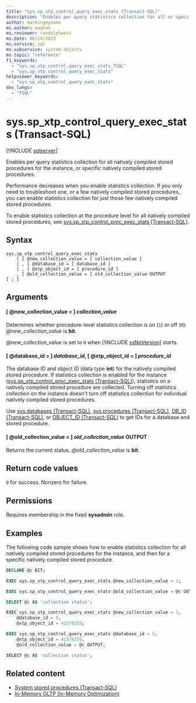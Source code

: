 ```yaml
---
title: "sys.sp_xtp_control_query_exec_stats (Transact-SQL)"
description: "Enables per query statistics collection for all or specific natively compiled stored procedures on an instance."
author: markingmyname
ms.author: maghan
ms.reviewer: randolphwest
ms.date: 06/14/2023
ms.service: sql
ms.subservice: system-objects
ms.topic: "reference"
f1_keywords:
  - "sys.sp_xtp_control_query_exec_stats_TSQL"
  - "sys.sp_xtp_control_query_exec_stats"
helpviewer_keywords:
  - "sys.sp_xtp_control_query_exec_stats"
dev_langs:
  - "TSQL"
---
```

# sys.sp_xtp_control_query_exec_stats (Transact-SQL)

[!INCLUDE [sqlserver](../../includes/applies-to-version/sqlserver.md)]

Enables per query statistics collection for all natively compiled stored procedures for the instance, or specific natively compiled stored procedures.

Performance decreases when you enable statistics collection. If you only need to troubleshoot one, or a few natively compiled stored procedures, you can enable statistics collection for just those few natively compiled stored procedures.

To enable statistics collection at the procedure level for all natively compiled stored procedures, see [sys.sp_xtp_control_proc_exec_stats (Transact-SQL)](sys-sp-xtp-control-proc-exec-stats-transact-sql.md).

## Syntax

```syntaxsql
sys.sp_xtp_control_query_exec_stats
    [ [ @new_collection_value = ] collection_value ]
    [ , [ @database_id = ] database_id ]
    [ , [ @xtp_object_id = ] procedure_id ]
    , [ @old_collection_value = ] old_collection_value OUTPUT
[ ; ]
```

## Arguments

#### [ @new_collection_value = ] *collection_value*

Determines whether procedure-level statistics collection is on (`1`) or off (`0`). *@new_collection_value* is **bit**.

*@new_collection_value* is set to `0` when [!INCLUDE [ssNoVersion](../../includes/ssnoversion-md.md)] starts.

#### [ @database_id = ] *database_id*, [ @xtp_object_id = ] *procedure_id*

The database ID and object ID (data type **int**) for the natively compiled stored procedure. If statistics collection is enabled for the instance ([sys.sp_xtp_control_proc_exec_stats (Transact-SQL)](sys-sp-xtp-control-proc-exec-stats-transact-sql.md)), statistics on a natively compiled stored procedure are collected. Turning off statistics collection on the instance doesn't turn off statistics collection for individual natively compiled stored procedures.

Use [sys.databases (Transact-SQL)](../system-catalog-views/sys-databases-transact-sql.md), [sys.procedures (Transact-SQL)](../system-catalog-views/sys-procedures-transact-sql.md), [DB_ID (Transact-SQL)](../../t-sql/functions/db-id-transact-sql.md), or [OBJECT_ID (Transact-SQL)](../../t-sql/functions/object-id-transact-sql.md) to get IDs for a database and stored procedure.

#### [ @old_collection_value = ] *old_collection_value* OUTPUT

Returns the current status. *@old_collection_value* is **bit**.

## Return code values

`0` for success. Nonzero for failure.

## Permissions

Requires membership in the fixed **sysadmin** role.

## Examples

The following code sample shows how to enable statistics collection for all natively compiled stored procedures for the instance, and then for a specific natively compiled stored procedure.

```sql
DECLARE @c BIT;

EXEC sys.sp_xtp_control_query_exec_stats @new_collection_value = 1;

EXEC sys.sp_xtp_control_query_exec_stats @old_collection_value = @c OUTPUT;

SELECT @c AS 'collection status';

EXEC sys.sp_xtp_control_query_exec_stats @new_collection_value = 1,
    @database_id = 5,
    @xtp_object_id = 41576255;

EXEC sys.sp_xtp_control_query_exec_stats @database_id = 5,
    @xtp_object_id = 41576255,
    @old_collection_value = @c OUTPUT;

SELECT @c AS 'collection status';
```

## Related content

- [System stored procedures (Transact-SQL)](system-stored-procedures-transact-sql.md)
- [In-Memory OLTP (In-Memory Optimization)](../in-memory-oltp/overview-and-usage-scenarios.md)
